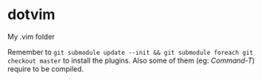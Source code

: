 dotvim
======

My .vim folder

Remember to `git submodule update --init && git submodule foreach git checkout master` to install the plugins.
Also some of them (eg: _Command-T_) require to be compiled.
